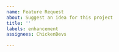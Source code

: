 ```yaml
---
name: Feature Request
about: Suggest an idea for this project
title: ''
labels: enhancement
assignees: ChickenDevs

---
```


